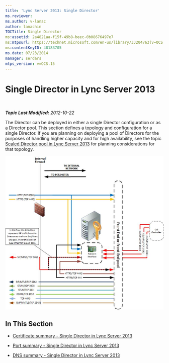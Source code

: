 ```yaml
---
title: 'Lync Server 2013: Single Director'
ms.reviewer: 
ms.author: v-lanac
author: lanachin
TOCTitle: Single Director
ms:assetid: 2a4821aa-f15f-49b8-beec-0b08676497e7
ms:mtpsurl: https://technet.microsoft.com/en-us/library/JJ204763(v=OCS.15)
ms:contentKeyID: 48183705
ms.date: 07/23/2014
manager: serdars
mtps_version: v=OCS.15
---
```


<div data-xmlns="http://www.w3.org/1999/xhtml">

<div class="topic" data-xmlns="http://www.w3.org/1999/xhtml" data-msxsl="urn:schemas-microsoft-com:xslt" data-cs="http://msdn.microsoft.com/en-us/">

<div data-asp="http://msdn2.microsoft.com/asp">

# Single Director in Lync Server 2013

</div>

<div id="mainSection">

<div id="mainBody">

<span> </span>

_**Topic Last Modified:** 2012-10-22_

The Director can be deployed in either a single Director configuration or as a Director pool. This section defines a topology and configuration for a single Director. If you are planning on deploying a pool of Directors for the purposes of handling higher capacity and for high availability, see the topic [Scaled Director pool in Lync Server 2013](lync-server-2013-scaled-director-pool.md) for planning considerations for that topology.

![092967f2-3ad8-419b-9a7f-9714f4ebf8a3](images/JJ204763.092967f2-3ad8-419b-9a7f-9714f4ebf8a3(OCS.15).jpg "092967f2-3ad8-419b-9a7f-9714f4ebf8a3")

<div>

## In This Section

  - [Certificate summary - Single Director in Lync Server 2013](lync-server-2013-certificate-summary-single-director.md)

  - [Port summary - Single Director in Lync Server 2013](lync-server-2013-port-summary-single-director.md)

  - [DNS summary - Single Director in Lync Server 2013](lync-server-2013-dns-summary-single-director.md)

</div>

</div>

<span> </span>

</div>

</div>

</div>

